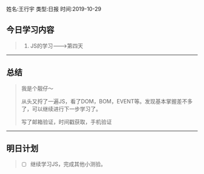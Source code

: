 姓名:王行宇
类型:日报
时间:2019-10-29

## 今日学习内容 ##
>1. JS的学习--->第四天
* * *
## 总结 ##
> 我是个靓仔～
>
> 从头又捋了一遍JS，看了DOM，BOM，EVENT等。发现基本掌握差不多了，可以继续进行下一步学习了。
>
> 写了邮箱验证，时间戳获取，手机验证
* * *
## 明日计划 ##
> - [ ] 继续学习JS，完成其他小测验。
